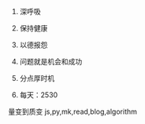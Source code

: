 
1. 深呼吸

2. 保持健康

3. 以德报怨

4. 问题就是机会和成功

5. 分点厚时机

6. 每天：2530


量变到质变
js,py,mk,read,blog,algorithm













